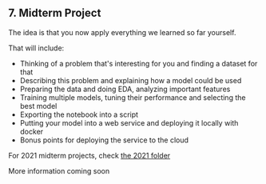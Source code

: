 ## 7. Midterm Project

The idea is that you now apply everything we learned so far yourself.

That will include:

* Thinking of a problem that's interesting for you and finding a dataset for that
* Describing this problem and explaining how a model could be used
* Preparing the data and doing EDA, analyzing important features
* Training multiple models, tuning their performance and selecting the best model
* Exporting the notebook into a script
* Putting your model into a web service and deploying it locally with docker
* Bonus points for deploying the service to the cloud


For 2021 midterm projects, check [the 2021 folder](../cohorts/2021/07-midterm-project/)


More information coming soon